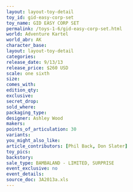 ```yaml
---
layout: layout-toy-detail 
toy_id: gid-easy-corp-set
toy_name: GID EASY CORP SET
permalink: /toys-1-6/gid-easy-corp-set.html
world: Adventure Kartel
world_abr: AK
character_base: 
layout: layout-toy-detail
categories: 
release_date: 9/13/13
release_price: $260 USD
scale: one sixth
size: 
comes_with: 
edition_qty: 
exclusive: 
secret_drop: 
sold_where: 
packaging_type: 
designer: Ashley Wood
makers: 
points_of_articulation: 30
variants: 
you_might_also_like: 
article_contributors: [Phil Back, Don Slater]
toy_pics: 
backstory: 
sale_type: BAMBALAND - LIMITED, SURPRISE
event_exclusive: no
event_details: 
source_doc: 3A2013a.xls
---
```

